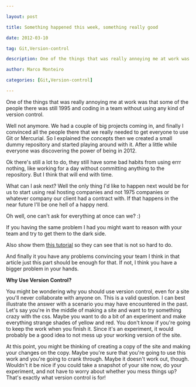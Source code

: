 ---
layout: post
title: Something happened this week, something really good
date: 2012-03-10
tag: Git,Version-control
description: One of the things that was really annoying me at work was that some of the people there was still 1995 and coding in a team without using any kind
author: Marco Monteiro
categories: [Git,Version-control]
---

One of the things that was really annoying me at work was that some of the people there was still 1995 and coding in a team without using any kind of version control.

Well not anymore. We had a couple of big projects coming in, and finally I convinced all the people there that we really needed to get everyone to use Git or Mercurial. So I explained the concepts then we created a small dummy repository and started playing around with it. After a little while everyone was discovering the power of being in 2012.
<!--more-->
Ok there's still a lot to do, they still have some bad habits from using errr nothing, like working for a day without committing anything to the repository. But I think that will end with time. 

What can I ask next? Well the only thing I'd like to happen next would be for us to start using real hosting companies and not 1975 companies or whatever company our client had a contract with. If that happens in the near future I'll be one hell of a happy nerd. 

Oh well, one can't ask for everything at once can we? :)

If you having the same problem I had you might want to reason with your team and try to get them to the dark side. 

Also show them [this tutorial](http://thinkvitamin.com/design/git-for-designers-part-1/%3Cbr/%3Ehttp://thinkvitamin.com/design/git-for-designers-part-1/%3Cbr/%3Ehttp://thinkvitamin.com/design/git-for-designers-part-1/) so they can see that is not so hard to do.

And finally it you have any problems convincing your team I think in that article just this part should be enough for that. If not, I think you have a bigger problem in your hands.

**Why Use Version Control?**

You might be wondering why you should use version control, even for a site you'll never collaborate with anyone on. This is a valid question. I can best illustrate the answer with a scenario you may have encountered in the past. Let's say you're in the middle of making a site and want to try something crazy with the css. Maybe you want to do a bit of an experiment and make everything strange shades of yellow and red. You don't know if you're going to keep the work when you finish it. Since it's an experiment, it would probably be a good idea to not mess up your working version of the site.

At this point, you might be thinking of creating a copy of the site and making your changes on the copy. Maybe you're sure that you're going to use this work and you're going to crank through. Maybe it doesn't work out, though. Wouldn't it be nice if you could take a snapshot of your site now, do your experiment, and not have to worry about whether you mess things up? That's exactly what version control is for!